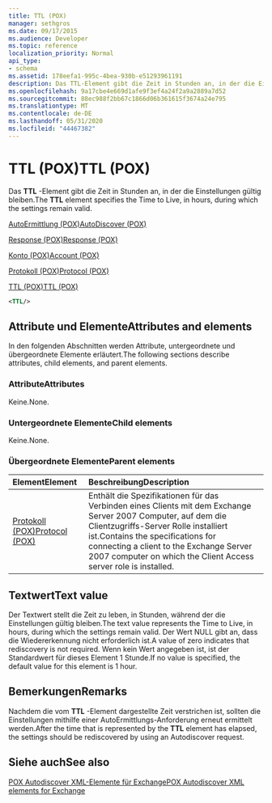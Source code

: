 ```yaml
---
title: TTL (POX)
manager: sethgros
ms.date: 09/17/2015
ms.audience: Developer
ms.topic: reference
localization_priority: Normal
api_type:
- schema
ms.assetid: 178eefa1-995c-4bea-930b-e51293961191
description: Das TTL-Element gibt die Zeit in Stunden an, in der die Einstellungen gültig bleiben.
ms.openlocfilehash: 9a17cbe4e669d1afe9f3ef4a24f2a9a2889a7d52
ms.sourcegitcommit: 88ec988f2bb67c1866d06b361615f3674a24e795
ms.translationtype: MT
ms.contentlocale: de-DE
ms.lasthandoff: 05/31/2020
ms.locfileid: "44467382"
---
```

# <a name="ttl-pox"></a><span data-ttu-id="a4aa8-103">TTL (POX)</span><span class="sxs-lookup"><span data-stu-id="a4aa8-103">TTL (POX)</span></span>

<span data-ttu-id="a4aa8-104">Das **TTL** -Element gibt die Zeit in Stunden an, in der die Einstellungen gültig bleiben.</span><span class="sxs-lookup"><span data-stu-id="a4aa8-104">The **TTL** element specifies the Time to Live, in hours, during which the settings remain valid.</span></span> 
  
[<span data-ttu-id="a4aa8-105">AutoErmittlung (POX)</span><span class="sxs-lookup"><span data-stu-id="a4aa8-105">AutoDiscover (POX)</span></span>](autodiscover-pox.md)
  
[<span data-ttu-id="a4aa8-106">Response (POX)</span><span class="sxs-lookup"><span data-stu-id="a4aa8-106">Response (POX)</span></span>](response-pox.md)
  
[<span data-ttu-id="a4aa8-107">Konto (POX)</span><span class="sxs-lookup"><span data-stu-id="a4aa8-107">Account (POX)</span></span>](account-pox.md)
  
[<span data-ttu-id="a4aa8-108">Protokoll (POX)</span><span class="sxs-lookup"><span data-stu-id="a4aa8-108">Protocol (POX)</span></span>](protocol-pox.md)
  
[<span data-ttu-id="a4aa8-109">TTL (POX)</span><span class="sxs-lookup"><span data-stu-id="a4aa8-109">TTL (POX)</span></span>](ttl-pox.md)
  
```xml
<TTL/>
```

## <a name="attributes-and-elements"></a><span data-ttu-id="a4aa8-110">Attribute und Elemente</span><span class="sxs-lookup"><span data-stu-id="a4aa8-110">Attributes and elements</span></span>

<span data-ttu-id="a4aa8-111">In den folgenden Abschnitten werden Attribute, untergeordnete und übergeordnete Elemente erläutert.</span><span class="sxs-lookup"><span data-stu-id="a4aa8-111">The following sections describe attributes, child elements, and parent elements.</span></span>
  
### <a name="attributes"></a><span data-ttu-id="a4aa8-112">Attribute</span><span class="sxs-lookup"><span data-stu-id="a4aa8-112">Attributes</span></span>

<span data-ttu-id="a4aa8-113">Keine.</span><span class="sxs-lookup"><span data-stu-id="a4aa8-113">None.</span></span>
  
### <a name="child-elements"></a><span data-ttu-id="a4aa8-114">Untergeordnete Elemente</span><span class="sxs-lookup"><span data-stu-id="a4aa8-114">Child elements</span></span>

<span data-ttu-id="a4aa8-115">Keine.</span><span class="sxs-lookup"><span data-stu-id="a4aa8-115">None.</span></span>
  
### <a name="parent-elements"></a><span data-ttu-id="a4aa8-116">Übergeordnete Elemente</span><span class="sxs-lookup"><span data-stu-id="a4aa8-116">Parent elements</span></span>

|<span data-ttu-id="a4aa8-117">**Element**</span><span class="sxs-lookup"><span data-stu-id="a4aa8-117">**Element**</span></span>|<span data-ttu-id="a4aa8-118">**Beschreibung**</span><span class="sxs-lookup"><span data-stu-id="a4aa8-118">**Description**</span></span>|
|:-----|:-----|
|[<span data-ttu-id="a4aa8-119">Protokoll (POX)</span><span class="sxs-lookup"><span data-stu-id="a4aa8-119">Protocol (POX)</span></span>](protocol-pox.md) <br/> |<span data-ttu-id="a4aa8-120">Enthält die Spezifikationen für das Verbinden eines Clients mit dem Exchange Server 2007 Computer, auf dem die Clientzugriffs-Server Rolle installiert ist.</span><span class="sxs-lookup"><span data-stu-id="a4aa8-120">Contains the specifications for connecting a client to the Exchange Server 2007 computer on which the Client Access server role is installed.</span></span>  <br/> |
   
## <a name="text-value"></a><span data-ttu-id="a4aa8-121">Textwert</span><span class="sxs-lookup"><span data-stu-id="a4aa8-121">Text value</span></span>

<span data-ttu-id="a4aa8-122">Der Textwert stellt die Zeit zu leben, in Stunden, während der die Einstellungen gültig bleiben.</span><span class="sxs-lookup"><span data-stu-id="a4aa8-122">The text value represents the Time to Live, in hours, during which the settings remain valid.</span></span> <span data-ttu-id="a4aa8-123">Der Wert NULL gibt an, dass die Wiedererkennung nicht erforderlich ist.</span><span class="sxs-lookup"><span data-stu-id="a4aa8-123">A value of zero indicates that rediscovery is not required.</span></span> <span data-ttu-id="a4aa8-124">Wenn kein Wert angegeben ist, ist der Standardwert für dieses Element 1 Stunde.</span><span class="sxs-lookup"><span data-stu-id="a4aa8-124">If no value is specified, the default value for this element is 1 hour.</span></span>
  
## <a name="remarks"></a><span data-ttu-id="a4aa8-125">Bemerkungen</span><span class="sxs-lookup"><span data-stu-id="a4aa8-125">Remarks</span></span>

<span data-ttu-id="a4aa8-126">Nachdem die vom **TTL** -Element dargestellte Zeit verstrichen ist, sollten die Einstellungen mithilfe einer AutoErmittlungs-Anforderung erneut ermittelt werden.</span><span class="sxs-lookup"><span data-stu-id="a4aa8-126">After the time that is represented by the **TTL** element has elapsed, the settings should be rediscovered by using an Autodiscover request.</span></span> 
  
## <a name="see-also"></a><span data-ttu-id="a4aa8-127">Siehe auch</span><span class="sxs-lookup"><span data-stu-id="a4aa8-127">See also</span></span>



[<span data-ttu-id="a4aa8-128">POX Autodiscover XML-Elemente für Exchange</span><span class="sxs-lookup"><span data-stu-id="a4aa8-128">POX Autodiscover XML elements for Exchange</span></span>](pox-autodiscover-xml-elements-for-exchange.md)

